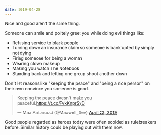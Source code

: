 ```yaml
---
date: 2019-04-28
---
```


Nice and good aren't the same thing.

Someone can smile and politely greet you while doing evil things like:

* Refusing service to black people
* Turning down an insurance claim so someone is bankrupted by simply not dying
* Firing someone for being a woman
* Wearing clown makeup
* Making you watch The Notebook
* Standing back and letting one group shoot another down

Don't let reasons like "keeping the peace" and "being a nice person" on their own convince you someone is good.

<blockquote class="twitter-tweet" data-lang="en"><p lang="en" dir="ltr">Keeping the peace doesn't make you peaceful.<a href="https://t.co/FvkKnprSyD">https://t.co/FvkKnprSyD</a></p>&mdash; Max Antonucci (@Maxwell_Dev) <a href="https://twitter.com/Maxwell_Dev/status/1120691340591927301?ref_src=twsrc%5Etfw">April 23, 2019</a></blockquote>


Good people regarded as heroes today were often scolded as rulebreakers before. Similar history could be playing out with them now.
